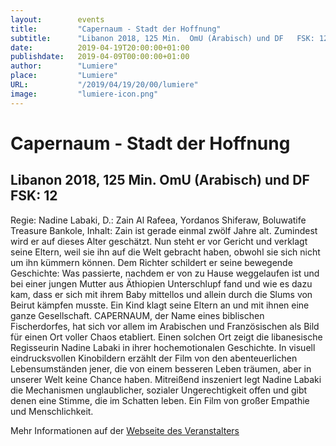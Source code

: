 ```yaml
---
layout:        events
title:         "Capernaum - Stadt der Hoffnung"
subtitle:      "Libanon 2018, 125 Min.  OmU (Arabisch) und DF   FSK: 12"
date:          2019-04-19T20:00:00+01:00
publishdate:   2019-04-09T00:00:00+01:00
author:        "Lumiere"
place:         "Lumiere"
URL:           "/2019/04/19/20/00/lumiere"
image:         "lumiere-icon.png"
---
```


Capernaum - Stadt der Hoffnung
===========

Libanon 2018, 125 Min.  OmU (Arabisch) und DF   FSK: 12
-----------

Regie: Nadine Labaki, D.: Zain Al Rafeea, Yordanos Shiferaw, Boluwatife Treasure Bankole, Inhalt: Zain ist gerade einmal zwölf Jahre alt. Zumindest wird er auf dieses Alter geschätzt. Nun steht er vor Gericht und verklagt seine Eltern, weil sie ihn auf die Welt gebracht haben, obwohl sie sich nicht um ihn kümmern können. Dem Richter schildert er seine bewegende Geschichte: Was passierte, nachdem er von zu Hause weggelaufen ist und bei einer jungen Mutter aus Äthiopien Unterschlupf fand und wie es dazu kam, dass er sich mit ihrem Baby mittellos und allein durch die Slums von Beirut kämpfen musste. Ein Kind klagt seine Eltern an und mit ihnen eine ganze Gesellschaft. CAPERNAUM, der Name eines biblischen Fischerdorfes, hat sich vor allem im Arabischen und Französischen als Bild für einen Ort voller Chaos etabliert. Einen solchen Ort zeigt die libanesische Regisseurin Nadine Labaki in ihrer hochemotionalen Geschichte. In visuell eindrucksvollen Kinobildern erzählt der Film von den abenteuerlichen Lebensumständen jener, die von einem besseren Leben träumen, aber in unserer Welt keine Chance haben. Mitreißend inszeniert legt Nadine Labaki die Mechanismen unglaublicher, sozialer Ungerechtigkeit offen und gibt denen eine Stimme, die im Schatten leben. Ein Film von großer Empathie und Menschlichkeit.

Mehr Informationen auf der [Webseite des Veranstalters](http://www.lumiere.de/19/04/capernaum.htm)
